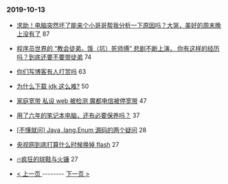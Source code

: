 ### 2019-10-13 
- [求助！电脑突然坏了能来个小哥哥帮我分析一下原因吗？大哭，美好的周末晚上没有了](https://www.v2ex.com/t/608761) 87
- [程序员世界的 “教会徒弟，饿（坑）死师傅” 悲剧不断上演， 你有这样的经历吗？到底还要不要带徒弟](https://www.v2ex.com/t/608831) 74
- [你们写博客有人打赏吗](https://www.v2ex.com/t/608795) 63
- [为什么下载 jdk 这么难?](https://www.v2ex.com/t/608785) 50
- [家庭宽带 私设 web 被检测 魔都电信被停宽带](https://www.v2ex.com/t/608821) 47
- [用了六年的笔记本电脑，还有必要保养吗？](https://www.v2ex.com/t/608801) 37
- [[不懂就问] Java .lang.Enum 源码的两个疑问](https://www.v2ex.com/t/608807) 28
- [央视网到底打算什么时候换掉 flash](https://www.v2ex.com/t/608800) 27
- [🔥疯狂的球鞋与火镰](https://www.v2ex.com/t/608757) 27 

- [ < 上一页 ](https://github.com/able8/v2ex-hot-record/blob/master/2019-10-12.md) -------- [ 下一页 > ](https://github.com/able8/v2ex-hot-record/blob/master/2019-10-14.md)